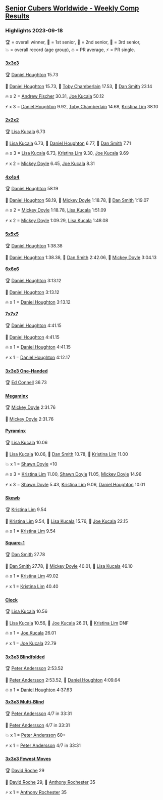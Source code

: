 <style>table {white-space: nowrap;}</style>
<link rel="stylesheet" type="text/css" href="/scw-comp/css/flags.css" />

## [Senior Cubers Worldwide - Weekly Comp Results](/scw-comp/results/)
### Highlights 2023-09-18

<span style="white-space: nowrap;">🏆 = overall winner</span>, <span style="white-space: nowrap;">🥇 = 1st senior</span>, <span style="white-space: nowrap;">🥈 = 2nd senior</span>, <span style="white-space: nowrap;">🥉 = 3rd senior</span>, <span style="white-space: nowrap;">💥 = overall record (age group)</span>, <span style="white-space: nowrap;">🔥 = PR average</span>, <span style="white-space: nowrap;">⚡ = PR single</span>.

#### [3x3x3](333.md)

<span style="white-space: nowrap;">🏆 [Daniel Houghton](../../persons/daniel_houghton/333.md) 15.73</span>

<span style="white-space: nowrap;">🥇 [Daniel Houghton](../../persons/daniel_houghton/333.md) 15.73</span>, <span style="white-space: nowrap;">🥈 [Toby Chamberlain](../../persons/toby_chamberlain/333.md) 17.53</span>, <span style="white-space: nowrap;">🥉 [Dan Smith](../../persons/dan_smith/333.md) 23.14</span>

🔥 x 2 = <span style="white-space: nowrap;">[Andrew Fischer](../../persons/andrew_fischer/333.md) 30.31</span>, <span style="white-space: nowrap;">[Joe Kucala](../../persons/joe_kucala/333.md) 50.12</span>

⚡ x 3 = <span style="white-space: nowrap;">[Daniel Houghton](../../persons/daniel_houghton/333.md) 9.92</span>, <span style="white-space: nowrap;">[Toby Chamberlain](../../persons/toby_chamberlain/333.md) 14.68</span>, <span style="white-space: nowrap;">[Kristina Lim](../../persons/kristina_lim/333.md) 38.10</span>

#### [2x2x2](222.md)

<span style="white-space: nowrap;">🏆 [Lisa Kucala](../../persons/lisa_kucala/222.md) 6.73</span>

<span style="white-space: nowrap;">🥇 [Lisa Kucala](../../persons/lisa_kucala/222.md) 6.73</span>, <span style="white-space: nowrap;">🥈 [Daniel Houghton](../../persons/daniel_houghton/222.md) 6.77</span>, <span style="white-space: nowrap;">🥉 [Dan Smith](../../persons/dan_smith/222.md) 7.71</span>

🔥 x 3 = <span style="white-space: nowrap;">[Lisa Kucala](../../persons/lisa_kucala/222.md) 6.73</span>, <span style="white-space: nowrap;">[Kristina Lim](../../persons/kristina_lim/222.md) 9.30</span>, <span style="white-space: nowrap;">[Joe Kucala](../../persons/joe_kucala/222.md) 9.69</span>

⚡ x 2 = <span style="white-space: nowrap;">[Mickey Doyle](../../persons/mickey_doyle/222.md) 6.45</span>, <span style="white-space: nowrap;">[Joe Kucala](../../persons/joe_kucala/222.md) 8.31</span>

#### [4x4x4](444.md)

<span style="white-space: nowrap;">🏆 [Daniel Houghton](../../persons/daniel_houghton/444.md) 58.19</span>

<span style="white-space: nowrap;">🥇 [Daniel Houghton](../../persons/daniel_houghton/444.md) 58.19</span>, <span style="white-space: nowrap;">🥈 [Mickey Doyle](../../persons/mickey_doyle/444.md) 1:18.78</span>, <span style="white-space: nowrap;">🥉 [Dan Smith](../../persons/dan_smith/444.md) 1:19.07</span>

🔥 x 2 = <span style="white-space: nowrap;">[Mickey Doyle](../../persons/mickey_doyle/444.md) 1:18.78</span>, <span style="white-space: nowrap;">[Lisa Kucala](../../persons/lisa_kucala/444.md) 1:51.09</span>

⚡ x 2 = <span style="white-space: nowrap;">[Mickey Doyle](../../persons/mickey_doyle/444.md) 1:09.29</span>, <span style="white-space: nowrap;">[Lisa Kucala](../../persons/lisa_kucala/444.md) 1:48.08</span>

#### [5x5x5](555.md)

<span style="white-space: nowrap;">🏆 [Daniel Houghton](../../persons/daniel_houghton/555.md) 1:38.38</span>

<span style="white-space: nowrap;">🥇 [Daniel Houghton](../../persons/daniel_houghton/555.md) 1:38.38</span>, <span style="white-space: nowrap;">🥈 [Dan Smith](../../persons/dan_smith/555.md) 2:42.06</span>, <span style="white-space: nowrap;">🥉 [Mickey Doyle](../../persons/mickey_doyle/555.md) 3:04.13</span>

#### [6x6x6](666.md)

<span style="white-space: nowrap;">🏆 [Daniel Houghton](../../persons/daniel_houghton/666.md) 3:13.12</span>

<span style="white-space: nowrap;">🥇 [Daniel Houghton](../../persons/daniel_houghton/666.md) 3:13.12</span>

🔥 x 1 = <span style="white-space: nowrap;">[Daniel Houghton](../../persons/daniel_houghton/666.md) 3:13.12</span>

#### [7x7x7](777.md)

<span style="white-space: nowrap;">🏆 [Daniel Houghton](../../persons/daniel_houghton/777.md) 4:41.15</span>

<span style="white-space: nowrap;">🥇 [Daniel Houghton](../../persons/daniel_houghton/777.md) 4:41.15</span>

🔥 x 1 = <span style="white-space: nowrap;">[Daniel Houghton](../../persons/daniel_houghton/777.md) 4:41.15</span>

⚡ x 1 = <span style="white-space: nowrap;">[Daniel Houghton](../../persons/daniel_houghton/777.md) 4:12.17</span>

#### [3x3x3 One-Handed](333oh.md)

<span style="white-space: nowrap;">🏆 [Ed Connell](../../persons/ed_connell/333oh.md) 36.73</span>

#### [Megaminx](minx.md)

<span style="white-space: nowrap;">🏆 [Mickey Doyle](../../persons/mickey_doyle/minx.md) 2:31.76</span>

<span style="white-space: nowrap;">🥇 [Mickey Doyle](../../persons/mickey_doyle/minx.md) 2:31.76</span>

#### [Pyraminx](pyram.md)

<span style="white-space: nowrap;">🏆 [Lisa Kucala](../../persons/lisa_kucala/pyram.md) 10.06</span>

<span style="white-space: nowrap;">🥇 [Lisa Kucala](../../persons/lisa_kucala/pyram.md) 10.06</span>, <span style="white-space: nowrap;">🥈 [Dan Smith](../../persons/dan_smith/pyram.md) 10.78</span>, <span style="white-space: nowrap;">🥉 [Kristina Lim](../../persons/kristina_lim/pyram.md) 11.00</span>

💥 x 1 = <span style="white-space: nowrap;">[Shawn Doyle](../../persons/shawn_doyle/pyram.md) <10</span>

🔥 x 3 = <span style="white-space: nowrap;">[Kristina Lim](../../persons/kristina_lim/pyram.md) 11.00</span>, <span style="white-space: nowrap;">[Shawn Doyle](../../persons/shawn_doyle/pyram.md) 11.05</span>, <span style="white-space: nowrap;">[Mickey Doyle](../../persons/mickey_doyle/pyram.md) 14.96</span>

⚡ x 3 = <span style="white-space: nowrap;">[Shawn Doyle](../../persons/shawn_doyle/pyram.md) 5.43</span>, <span style="white-space: nowrap;">[Kristina Lim](../../persons/kristina_lim/pyram.md) 9.06</span>, <span style="white-space: nowrap;">[Daniel Houghton](../../persons/daniel_houghton/pyram.md) 10.01</span>

#### [Skewb](skewb.md)

<span style="white-space: nowrap;">🏆 [Kristina Lim](../../persons/kristina_lim/skewb.md) 9.54</span>

<span style="white-space: nowrap;">🥇 [Kristina Lim](../../persons/kristina_lim/skewb.md) 9.54</span>, <span style="white-space: nowrap;">🥈 [Lisa Kucala](../../persons/lisa_kucala/skewb.md) 15.76</span>, <span style="white-space: nowrap;">🥉 [Joe Kucala](../../persons/joe_kucala/skewb.md) 22.15</span>

🔥 x 1 = <span style="white-space: nowrap;">[Kristina Lim](../../persons/kristina_lim/skewb.md) 9.54</span>

#### [Square-1](sq1.md)

<span style="white-space: nowrap;">🏆 [Dan Smith](../../persons/dan_smith/sq1.md) 27.78</span>

<span style="white-space: nowrap;">🥇 [Dan Smith](../../persons/dan_smith/sq1.md) 27.78</span>, <span style="white-space: nowrap;">🥈 [Mickey Doyle](../../persons/mickey_doyle/sq1.md) 40.01</span>, <span style="white-space: nowrap;">🥉 [Lisa Kucala](../../persons/lisa_kucala/sq1.md) 46.10</span>

🔥 x 1 = <span style="white-space: nowrap;">[Kristina Lim](../../persons/kristina_lim/sq1.md) 49.02</span>

⚡ x 1 = <span style="white-space: nowrap;">[Kristina Lim](../../persons/kristina_lim/sq1.md) 40.40</span>

#### [Clock](clock.md)

<span style="white-space: nowrap;">🏆 [Lisa Kucala](../../persons/lisa_kucala/clock.md) 10.56</span>

<span style="white-space: nowrap;">🥇 [Lisa Kucala](../../persons/lisa_kucala/clock.md) 10.56</span>, <span style="white-space: nowrap;">🥈 [Joe Kucala](../../persons/joe_kucala/clock.md) 26.01</span>, <span style="white-space: nowrap;">🥉 [Kristina Lim](../../persons/kristina_lim/clock.md) DNF</span>

🔥 x 1 = <span style="white-space: nowrap;">[Joe Kucala](../../persons/joe_kucala/clock.md) 26.01</span>

⚡ x 1 = <span style="white-space: nowrap;">[Joe Kucala](../../persons/joe_kucala/clock.md) 22.79</span>

#### [3x3x3 Blindfolded](333bf.md)

<span style="white-space: nowrap;">🏆 [Peter Andersson](../../persons/peter_andersson/333bf.md) 2:53.52</span>

<span style="white-space: nowrap;">🥇 [Peter Andersson](../../persons/peter_andersson/333bf.md) 2:53.52</span>, <span style="white-space: nowrap;">🥈 [Daniel Houghton](../../persons/daniel_houghton/333bf.md) 4:09.64</span>

🔥 x 1 = <span style="white-space: nowrap;">[Daniel Houghton](../../persons/daniel_houghton/333bf.md) 4:37.63</span>

#### [3x3x3 Multi-Blind](333mbf.md)

<span style="white-space: nowrap;">🏆 [Peter Andersson](../../persons/peter_andersson/333mbf.md) 4/7 in 33:31</span>

<span style="white-space: nowrap;">🥇 [Peter Andersson](../../persons/peter_andersson/333mbf.md) 4/7 in 33:31</span>

💥 x 1 = <span style="white-space: nowrap;">[Peter Andersson](../../persons/peter_andersson/333mbf.md) 60+</span>

⚡ x 1 = <span style="white-space: nowrap;">[Peter Andersson](../../persons/peter_andersson/333mbf.md) 4/7 in 33:31</span>

#### [3x3x3 Fewest Moves](333fm.md)

<span style="white-space: nowrap;">🏆 [David Roche](../../persons/david_roche/333fm.md) 29</span>

<span style="white-space: nowrap;">🥇 [David Roche](../../persons/david_roche/333fm.md) 29</span>, <span style="white-space: nowrap;">🥈 [Anthony Rochester](../../persons/anthony_rochester/333fm.md) 35</span>

⚡ x 1 = <span style="white-space: nowrap;">[Anthony Rochester](../../persons/anthony_rochester/333fm.md) 35</span>


<!-- Global site tag (gtag.js) - Google Analytics -->
<script async src="https://www.googletagmanager.com/gtag/js?id=UA-86348435-3"></script>
<script>window.dataLayer = window.dataLayer || []; function gtag() {dataLayer.push(arguments);} gtag('js', new Date()); gtag('config', 'UA-86348435-3');</script>
